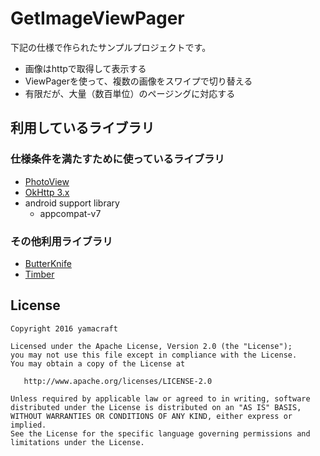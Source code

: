 # GetImageViewPager

下記の仕様で作られたサンプルプロジェクトです。

- 画像はhttpで取得して表示する
- ViewPagerを使って、複数の画像をスワイプで切り替える
- 有限だが、大量（数百単位）のページングに対応する

## 利用しているライブラリ

### 仕様条件を満たすために使っているライブラリ

- [PhotoView](https://github.com/chrisbanes/PhotoView)
- [OkHttp 3.x](https://github.com/square/okhttp)
- android support library
  - appcompat-v7

### その他利用ライブラリ

- [ButterKnife](https://github.com/JakeWharton/butterknife)
- [Timber](https://github.com/JakeWharton/timber)

## License

```
Copyright 2016 yamacraft

Licensed under the Apache License, Version 2.0 (the "License");
you may not use this file except in compliance with the License.
You may obtain a copy of the License at

   http://www.apache.org/licenses/LICENSE-2.0

Unless required by applicable law or agreed to in writing, software
distributed under the License is distributed on an "AS IS" BASIS,
WITHOUT WARRANTIES OR CONDITIONS OF ANY KIND, either express or implied.
See the License for the specific language governing permissions and
limitations under the License.
```
